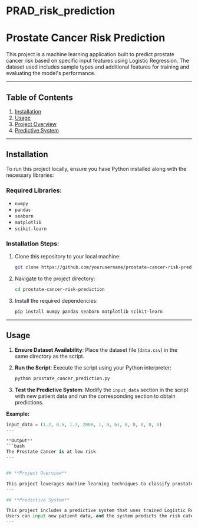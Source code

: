 # PRAD_risk_prediction
# **Prostate Cancer Risk Prediction**

This project is a machine learning application built to predict prostate cancer risk based on specific input features using Logistic Regression. 
The dataset used includes sample types and additional features for training and evaluating the model's performance.

---

## **Table of Contents**

1. [Installation](#installation)
2. [Usage](#usage)
3. [Project Overview](#project-overview)
4. [Predictive System](#predictive-system)
---

## **Installation**

To run this project locally, ensure you have Python installed along with the necessary libraries:

### **Required Libraries:**
- `numpy`
- `pandas`
- `seaborn`
- `matplotlib`
- `scikit-learn`

### **Installation Steps:**

1. Clone this repository to your local machine:
    ```bash
    git clone https://github.com/yourusername/prostate-cancer-risk-prediction.git
    ```
2. Navigate to the project directory:
    ```bash
    cd prostate-cancer-risk-prediction
    ```
3. Install the required dependencies:
    ```bash
    pip install numpy pandas seaborn matplotlib scikit-learn
    ```

---

## **Usage**

1. **Ensure Dataset Availability**:
   Place the dataset file (`data.csv`) in the same directory as the script.

2. **Run the Script**:
   Execute the script using your Python interpreter:
    ```bash
    python prostate_cancer_prediction.py
    ```

3. **Test the Predictive System**:
   Modify the `input_data` section in the script with new patient data and run the corresponding section to obtain predictions.

**Example:**
```python
input_data = (1.2, 0.5, 1.7, 2008, 1, 0, 61, 0, 0, 0, 0, 0)
---

**Output**
```bash
The Prostate Cancer is at low risk
---


## **Project Overview**

This project leverages machine learning techniques to classify prostate cancer risks.
---

## **Predictive System**

This project includes a predictive system that uses trained Logistic Regression models to classify the risk of prostate cancer.
Users can input new patient data, and the system predicts the risk category.
---
